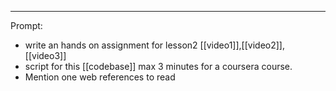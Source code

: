 
---
Prompt:
- write an hands on assignment for lesson2 [[video1]],[[video2]],[[video3]] 
- script for this [[codebase]] max 3 minutes for a coursera course. 
- Mention one web references to read

